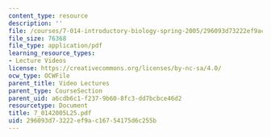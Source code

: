 ```yaml
---
content_type: resource
description: ''
file: /courses/7-014-introductory-biology-spring-2005/296093d73222ef9ac16754175d6c255b_7_0142005L25.pdf
file_size: 76368
file_type: application/pdf
learning_resource_types:
- Lecture Videos
license: https://creativecommons.org/licenses/by-nc-sa/4.0/
ocw_type: OCWFile
parent_title: Video Lectures
parent_type: CourseSection
parent_uid: a6cdb6c1-f237-9b60-8fc3-dd7bcbce46d2
resourcetype: Document
title: 7_0142005L25.pdf
uid: 296093d7-3222-ef9a-c167-54175d6c255b
---
```

